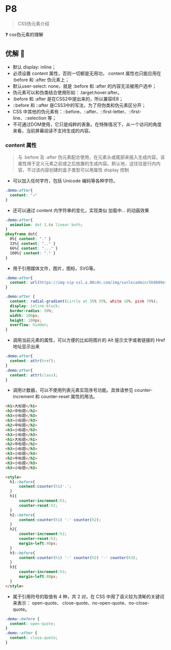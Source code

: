 # P8

> CSS伪元素介绍

❓ css伪元素的理解

## 优解 🚀

- 默认 display: inline；
- 必须设置 content 属性，否则一切都是无用功， content 属性也只能应用在 :before 和 :after 伪元素上；
- 默认user-select: none，就是 :before 和 :after 的内容无法被用户选中；
- 伪元素可以和伪类结合使用形如：.target:hover:after。
- :before 和 :after 是在CSS2中提出来的，所以兼容IE8；
- ::before 和 ::after 是CSS3中的写法，为了将伪类和伪元素区分开；
- CSS 中其他的伪元素有：::before、::after、::first-letter、::first-line、::selection 等；
- 不可通过DOM使用，它只是纯粹的表象。在特殊情况下，从一个访问的角度来看，当前屏幕阅读不支持生成的内容。

### content 属性

> 与 :before 及 :after 伪元素配合使用，在元素头或尾部来插入生成内容。该属性用于定义元素之前或之后放置的生成内容。默认地，这往往是行内内容，不过该内容创建的盒子类型可以用属性 display 控制

- 可以加入任何字符，包括 Unicode 编码等各种字符。

```css
.demo:after{
  content: "↗"
}
```

- 还可以通过 content 内字符串的变化，实现类似 加载中... 的动画效果

```css
.demo:after{
  animation: dot 1.6s linear both;
}
@keyframe dot{
  0%{ content: "." }
  33%{ content: ".." }
  66%{ content: "..." }
  100%{ content: "." }
}
```

- 用于引用媒体文件，图片，图标，SVG等。

```css
.demo:after{
  content: url(https://img-vip-ssl.a.88cdn.com/img/xunleiadmin/5b9889e14dcdc.png);
}

.demo:after {
  content: radial-gradient(circle at 35% 35%, white 10%, pink 70%);
  display: inline-block;
  border-radius: 50%;
  width: 100px;
  height: 100px;
  overflow: hidden;
}
```

- 调用当前元素的属性，可以方便的比如将图片的 Alt 提示文字或者链接的 Href 地址显示出来

```css
.demo:after{
  content: attr(href);
}
.demo:after{
  content: attr(class);
}
```

- 调用计数器，可以不使用列表元素实现序号功能。具体请参见 counter-increment 和 counter-reset 属性的用法。

```html
<h1>大标题</h1>
<h2>中标题</h2>
<h3>小标题</h3>
<h3>小标题</h3>
<h2>中标题</h2>
<h3>小标题</h3>
<h3>小标题</h3>
<h1>大标题</h1>
<h2>中标题</h2>
<h3>小标题</h3>
<h3>小标题</h3>
<h2>中标题</h2>
<h3>小标题</h3>
<h3>小标题</h3>

<style>
  h1::before{
      content:counter(h1)'.';
  }
  h1{
      counter-increment:h1;
      counter-reset:h2;
  }
  h2::before{
      content:counter(h1) '-' counter(h2);
  }
  h2{
      counter-increment:h2;
      counter-reset:h3;
      margin-left:40px;
  }
  h3::before{
      content:counter(h1) '-' counter(h2) '-' counter(h3);
  }
  h3{
      counter-increment:h3;
      margin-left:80px;
  }
</style>
```

- 属于引用符号的取值有 4 种，共 2 对，在 CSS 中用了语义较为清晰的关键词来表示： open-quote、 close-quote、no-open-quote、no-close-quote。

```css
.demo::before {
  content: open-quote;
}
.demo::after {
  content: close-quote;
}
```
